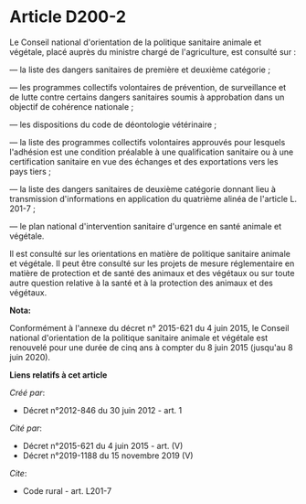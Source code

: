 # Article D200-2

Le Conseil national d'orientation de la politique sanitaire animale et végétale, placé auprès du ministre chargé de
l'agriculture, est consulté sur : 

― la liste des dangers sanitaires de première et deuxième catégorie ; 

― les programmes collectifs volontaires de prévention, de surveillance et de lutte contre certains dangers sanitaires soumis
à approbation dans un objectif de cohérence nationale ; 

― les dispositions du code de déontologie vétérinaire ; 

― la liste des programmes collectifs volontaires approuvés pour lesquels l'adhésion est une condition préalable à une
qualification sanitaire ou à une certification sanitaire en vue des échanges et des exportations vers les pays tiers ; 

― la liste des dangers sanitaires de deuxième catégorie donnant lieu à transmission d'informations en application du
quatrième alinéa de l'article L. 201-7 ; 

― le plan national d'intervention sanitaire d'urgence en santé animale et végétale. 

Il est consulté sur les orientations en matière de politique sanitaire animale et végétale. Il peut être consulté sur les
projets de mesure réglementaire en matière de protection et de santé des animaux et des végétaux ou sur toute autre question
relative à la santé et à la protection des animaux et des végétaux.

**Nota:**

Conformément à l'annexe du décret n° 2015-621 du 4 juin 2015, le Conseil national d'orientation de la politique sanitaire
animale et végétale est renouvelé pour une durée de cinq ans à compter du 8 juin 2015 (jusqu'au 8 juin 2020).

**Liens relatifs à cet article**

_Créé par_:

  - Décret n°2012-846 du 30 juin 2012 - art. 1

_Cité par_:

  - Décret n°2015-621 du 4 juin 2015 - art. (V)
  - Décret n°2019-1188 du 15 novembre 2019 (V)

_Cite_:

  - Code rural - art. L201-7
